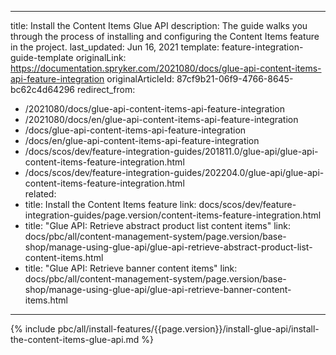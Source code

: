   
---
title: Install the Content Items Glue API
description: The guide walks you through the process of installing and configuring the Content Items feature in the project.
last_updated: Jun 16, 2021
template: feature-integration-guide-template
originalLink: https://documentation.spryker.com/2021080/docs/glue-api-content-items-api-feature-integration
originalArticleId: 87cf9b21-06f9-4766-8645-bc62c4d64296
redirect_from:
  - /2021080/docs/glue-api-content-items-api-feature-integration
  - /2021080/docs/en/glue-api-content-items-api-feature-integration
  - /docs/glue-api-content-items-api-feature-integration
  - /docs/en/glue-api-content-items-api-feature-integration
  - /docs/scos/dev/feature-integration-guides/201811.0/glue-api/glue-api-content-items-feature-integration.html
  - /docs/scos/dev/feature-integration-guides/202204.0/glue-api/glue-api-content-items-feature-integration.html  
related:
  - title: Install the Content Items feature
    link: docs/scos/dev/feature-integration-guides/page.version/content-items-feature-integration.html
  - title: "Glue API: Retrieve abstract product list content items"
    link: docs/pbc/all/content-management-system/page.version/base-shop/manage-using-glue-api/glue-api-retrieve-abstract-product-list-content-items.html
  - title: "Glue API: Retrieve banner content items"
    link: docs/pbc/all/content-management-system/page.version/base-shop/manage-using-glue-api/glue-api-retrieve-banner-content-items.html
---

{% include pbc/all/install-features/{{page.version}}/install-glue-api/install-the-content-items-glue-api.md %} <!-- To edit, see /_includes/pbc/all/install-features/202204.0/install-glue-api/install-the-content-items-glue-api.md -->
